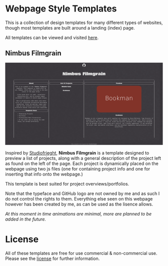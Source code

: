 # Webpage Style Templates

This is a collection of design templates for many different types of websites, though most templates are built around a landing (index) page.

All templates can be viewed and visited [here](https://quarkincomputing.github.io/webpage-style-templates/).

## Nimbus Filmgrain

![alt text](Thumbnails/Nimbus.png)

Inspired by [Studiofrieght](https://www.landing.love/sites/studiofreight/), **Nimbus Filmgrain** is a template designed to preview a list of projects, along with a general description of the project left as found on the left of the page. Each project is dynamically placed on the webpage using two js files (one for containing project info and one for inserting that info onto the webpage.)

This template is best suited for project overviews/portfolios.

Note that the typeface and GitHub logo are not owned by me and as such I do not control the rights to them. Everything else seen on this webpage however has been created by me, as can be used as the lisence allows.

*At this moment in time animations are minimal, more are planned to be added in the future.*

# License

All of these templates are free for use commercial & non-commercial use. Please see the [license](LICENSE) for further information.
